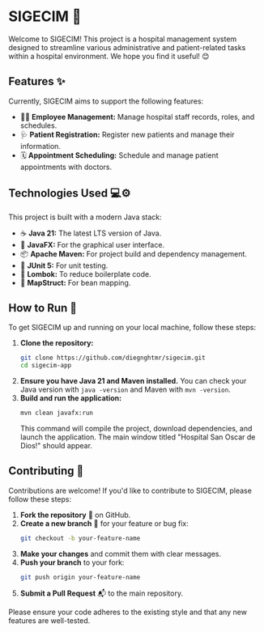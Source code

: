 # SIGECIM 🏥

Welcome to SIGECIM! This project is a hospital management system designed to streamline various administrative and patient-related tasks within a hospital environment. We hope you find it useful! 😊

## Features ✨

Currently, SIGECIM aims to support the following features:

*   🧑‍⚕️ **Employee Management:** Manage hospital staff records, roles, and schedules.
*   🩺 **Patient Registration:** Register new patients and manage their information.
*   🗓️ **Appointment Scheduling:** Schedule and manage patient appointments with doctors.

## Technologies Used 💻⚙️

This project is built with a modern Java stack:

*   ☕ **Java 21:** The latest LTS version of Java.
*   🎨 **JavaFX:** For the graphical user interface.
*   📦 **Apache Maven:** For project build and dependency management.
*   🧪 **JUnit 5:** For unit testing.
*   📝 **Lombok:** To reduce boilerplate code.
*   🔁 **MapStruct:** For bean mapping.

## How to Run 🚀

To get SIGECIM up and running on your local machine, follow these steps:

1.  **Clone the repository:**
    ```bash
    git clone https://github.com/diegnghtmr/sigecim.git
    cd sigecim-app
    ```
2.  **Ensure you have Java 21 and Maven installed.** You can check your Java version with `java -version` and Maven with `mvn -version`.
3.  **Build and run the application:**
    ```bash
    mvn clean javafx:run
    ```
    This command will compile the project, download dependencies, and launch the application. The main window titled "Hospital San Oscar de Dios!" should appear.

## Contributing 🤝

Contributions are welcome! If you'd like to contribute to SIGECIM, please follow these steps:

1.  **Fork the repository** 🍴 on GitHub.
2.  **Create a new branch** 🌿 for your feature or bug fix:
    ```bash
    git checkout -b your-feature-name
    ```
3.  **Make your changes** and commit them with clear messages.
4.  **Push your branch** to your fork:
    ```bash
    git push origin your-feature-name
    ```
5.  **Submit a Pull Request** 📬 to the main repository.

Please ensure your code adheres to the existing style and that any new features are well-tested.
